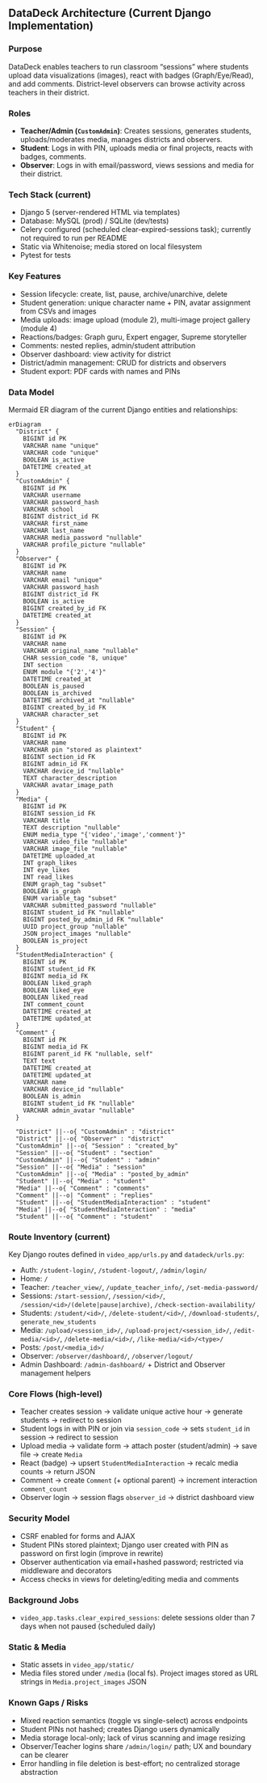 ## DataDeck Architecture (Current Django Implementation)

### Purpose
DataDeck enables teachers to run classroom “sessions” where students upload data visualizations (images), react with badges (Graph/Eye/Read), and add comments. District-level observers can browse activity across teachers in their district.

### Roles
- **Teacher/Admin (`CustomAdmin`)**: Creates sessions, generates students, uploads/moderates media, manages districts and observers.
- **Student**: Logs in with PIN, uploads media or final projects, reacts with badges, comments.
- **Observer**: Logs in with email/password, views sessions and media for their district.

### Tech Stack (current)
- Django 5 (server-rendered HTML via templates)
- Database: MySQL (prod) / SQLite (dev/tests)
- Celery configured (scheduled clear-expired-sessions task); currently not required to run per README
- Static via Whitenoise; media stored on local filesystem
- Pytest for tests

### Key Features
- Session lifecycle: create, list, pause, archive/unarchive, delete
- Student generation: unique character name + PIN, avatar assignment from CSVs and images
- Media uploads: image upload (module 2), multi-image project gallery (module 4)
- Reactions/badges: Graph guru, Expert engager, Supreme storyteller
- Comments: nested replies, admin/student attribution
- Observer dashboard: view activity for district
- District/admin management: CRUD for districts and observers
- Student export: PDF cards with names and PINs

### Data Model
Mermaid ER diagram of the current Django entities and relationships:

```mermaid
erDiagram
  "District" {
    BIGINT id PK
    VARCHAR name "unique"
    VARCHAR code "unique"
    BOOLEAN is_active
    DATETIME created_at
  }
  "CustomAdmin" {
    BIGINT id PK
    VARCHAR username
    VARCHAR password_hash
    VARCHAR school
    BIGINT district_id FK
    VARCHAR first_name
    VARCHAR last_name
    VARCHAR media_password "nullable"
    VARCHAR profile_picture "nullable"
  }
  "Observer" {
    BIGINT id PK
    VARCHAR name
    VARCHAR email "unique"
    VARCHAR password_hash
    BIGINT district_id FK
    BOOLEAN is_active
    BIGINT created_by_id FK
    DATETIME created_at
  }
  "Session" {
    BIGINT id PK
    VARCHAR name
    VARCHAR original_name "nullable"
    CHAR session_code "8, unique"
    INT section
    ENUM module "{'2','4'}"
    DATETIME created_at
    BOOLEAN is_paused
    BOOLEAN is_archived
    DATETIME archived_at "nullable"
    BIGINT created_by_id FK
    VARCHAR character_set
  }
  "Student" {
    BIGINT id PK
    VARCHAR name
    VARCHAR pin "stored as plaintext"
    BIGINT section_id FK
    BIGINT admin_id FK
    VARCHAR device_id "nullable"
    TEXT character_description
    VARCHAR avatar_image_path
  }
  "Media" {
    BIGINT id PK
    BIGINT session_id FK
    VARCHAR title
    TEXT description "nullable"
    ENUM media_type "{'video','image','comment'}"
    VARCHAR video_file "nullable"
    VARCHAR image_file "nullable"
    DATETIME uploaded_at
    INT graph_likes
    INT eye_likes
    INT read_likes
    ENUM graph_tag "subset"
    BOOLEAN is_graph
    ENUM variable_tag "subset"
    VARCHAR submitted_password "nullable"
    BIGINT student_id FK "nullable"
    BIGINT posted_by_admin_id FK "nullable"
    UUID project_group "nullable"
    JSON project_images "nullable"
    BOOLEAN is_project
  }
  "StudentMediaInteraction" {
    BIGINT id PK
    BIGINT student_id FK
    BIGINT media_id FK
    BOOLEAN liked_graph
    BOOLEAN liked_eye
    BOOLEAN liked_read
    INT comment_count
    DATETIME created_at
    DATETIME updated_at
  }
  "Comment" {
    BIGINT id PK
    BIGINT media_id FK
    BIGINT parent_id FK "nullable, self"
    TEXT text
    DATETIME created_at
    DATETIME updated_at
    VARCHAR name
    VARCHAR device_id "nullable"
    BOOLEAN is_admin
    BIGINT student_id FK "nullable"
    VARCHAR admin_avatar "nullable"
  }

  "District" ||--o{ "CustomAdmin" : "district"
  "District" ||--o{ "Observer" : "district"
  "CustomAdmin" ||--o{ "Session" : "created_by"
  "Session" ||--o{ "Student" : "section"
  "CustomAdmin" ||--o{ "Student" : "admin"
  "Session" ||--o{ "Media" : "session"
  "CustomAdmin" ||--o{ "Media" : "posted_by_admin"
  "Student" ||--o{ "Media" : "student"
  "Media" ||--o{ "Comment" : "comments"
  "Comment" ||--o| "Comment" : "replies"
  "Student" ||--o{ "StudentMediaInteraction" : "student"
  "Media" ||--o{ "StudentMediaInteraction" : "media"
  "Student" ||--o{ "Comment" : "student"
```

### Route Inventory (current)
Key Django routes defined in `video_app/urls.py` and `datadeck/urls.py`:
- Auth: `/student-login/`, `/student-logout/`, `/admin/login/`
- Home: `/`
- Teacher: `/teacher_view/`, `/update_teacher_info/`, `/set-media-password/`
- Sessions: `/start-session/`, `/session/<id>/`, `/session/<id>/(delete|pause|archive)`, `/check-section-availability/`
- Students: `/student/<id>/`, `/delete-student/<id>/`, `/download-students/`, `generate_new_students`
- Media: `/upload/<session_id>/`, `/upload-project/<session_id>/`, `/edit-media/<id>/`, `/delete-media/<id>/`, `/like-media/<id>/<type>/`
- Posts: `/post/<media_id>/`
- Observer: `/observer/dashboard/`, `/observer/logout/`
- Admin Dashboard: `/admin-dashboard/` + District and Observer management helpers

### Core Flows (high-level)
- Teacher creates session → validate unique active hour → generate students → redirect to session
- Student logs in with PIN or join via `session_code` → sets `student_id` in session → redirect to session
- Upload media → validate form → attach poster (student/admin) → save file → create `Media`
- React (badge) → upsert `StudentMediaInteraction` → recalc media counts → return JSON
- Comment → create `Comment` (+ optional parent) → increment interaction `comment_count`
- Observer login → session flags `observer_id` → district dashboard view

### Security Model
- CSRF enabled for forms and AJAX
- Student PINs stored plaintext; Django user created with PIN as password on first login (improve in rewrite)
- Observer authentication via email+hashed password; restricted via middleware and decorators
- Access checks in views for deleting/editing media and comments

### Background Jobs
- `video_app.tasks.clear_expired_sessions`: delete sessions older than 7 days when not paused (scheduled daily)

### Static & Media
- Static assets in `video_app/static/`
- Media files stored under `/media` (local fs). Project images stored as URL strings in `Media.project_images` JSON

### Known Gaps / Risks
- Mixed reaction semantics (toggle vs single-select) across endpoints
- Student PINs not hashed; creates Django users dynamically
- Media storage local-only; lack of virus scanning and image resizing
- Observer/Teacher logins share `/admin/login/` path; UX and boundary can be clearer
- Error handling in file deletion is best-effort; no centralized storage abstraction


